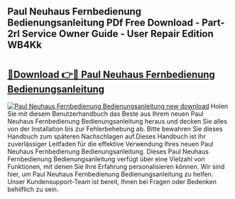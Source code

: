 ## Paul Neuhaus Fernbedienung Bedienungsanleitung PDf Free Download - Part-2rl Service Owner Guide - User Repair Edition WB4Kk

# <h2><a href="http://df15u1.blite.top/?on=Paul+Neuhaus+Fernbedienung+Bedienungsanleitung">🔗Download 👉🔴 Paul Neuhaus Fernbedienung Bedienungsanleitung</a></h2>

[![Paul Neuhaus Fernbedienung Bedienungsanleitung new download](https://i.imgur.com/lujVjoI.png)](http://df15u1.blite.top/?on=Paul+Neuhaus+Fernbedienung+Bedienungsanleitung)
Holen Sie mit diesem Benutzerhandbuch das Beste aus Ihrem neuen Paul Neuhaus Fernbedienung Bedienungsanleitung heraus und decken Sie alles von der Installation bis zur Fehlerbehebung ab. Bitte bewahren Sie dieses Handbuch zum späteren Nachschlagen auf.Dieses Handbuch ist Ihr zuverlässiger Leitfaden für die effektive Verwendung Ihres neuen Paul Neuhaus Fernbedienung Bedienungsanleitung. Dieses Paul Neuhaus Fernbedienung Bedienungsanleitung verfügt über eine Vielzahl von Funktionen, mit denen Sie Ihre Erfahrung personalisieren können. Wir sind hier, um Paul Neuhaus Fernbedienung Bedienungsanleitung zu helfen. Unser Kundensupport-Team ist bereit, Ihnen bei Fragen oder Bedenken behilflich zu sein.
